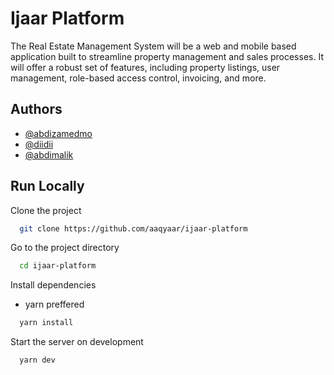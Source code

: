 # Ijaar Platform

The Real Estate Management System will be a web and mobile based application built to streamline property management and sales processes. It will offer a robust set of features, including property listings, user management, role-based access control, invoicing, and more.

## Authors

- [@abdizamedmo](https://www.github.com/aaqyaar)
- [@diidii](https://www.github.com/badrudin-cloud)
- [@abdimalik](https://github.com/Abdimalik-Osman)

## Run Locally

Clone the project

```bash
  git clone https://github.com/aaqyaar/ijaar-platform
```

Go to the project directory

```bash
  cd ijaar-platform
```

Install dependencies

- yarn preffered

```bash
  yarn install
```

Start the server on development

```bash
  yarn dev
```
